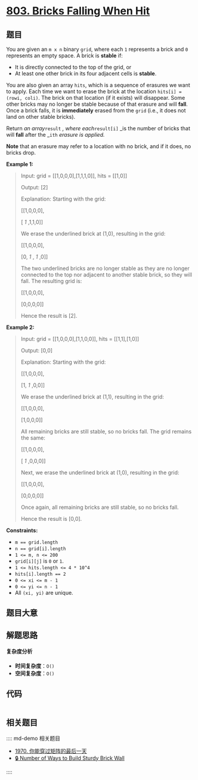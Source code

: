 # [803. Bricks Falling When Hit](https://leetcode.com/problems/bricks-falling-when-hit/)

## 题目

You are given an `m x n` binary `grid`, where each `1` represents a brick and
`0` represents an empty space. A brick is **stable** if:

- It is directly connected to the top of the grid, or
- At least one other brick in its four adjacent cells is **stable**.

You are also given an array `hits`, which is a sequence of erasures we want to
apply. Each time we want to erase the brick at the location `hits[i] = (rowi,
coli)`. The brick on that location (if it exists) will disappear. Some other
bricks may no longer be stable because of that erasure and will **fall**. Once
a brick falls, it is **immediately** erased from the `grid` (i.e., it does not
land on other stable bricks).

Return _an array_`result` _, where each_`result[i]` _is the number of bricks
that will **fall** after the _`ith` _erasure is applied._

**Note** that an erasure may refer to a location with no brick, and if it
does, no bricks drop.

**Example 1:**

> Input: grid = [[1,0,0,0],[1,1,1,0]], hits = [[1,0]]
>
> Output: [2]
>
> Explanation: Starting with the grid:
>
> [[1,0,0,0],
>
> [ _1_ ,1,1,0]]
>
> We erase the underlined brick at (1,0), resulting in the grid:
>
> [[1,0,0,0],
>
> [0, _1_ , _1_ ,0]]
>
> The two underlined bricks are no longer stable as they are no longer connected to the top nor adjacent to another stable brick, so they will fall. The resulting grid is:
>
> [[1,0,0,0],
>
> [0,0,0,0]]
>
> Hence the result is [2].

**Example 2:**

> Input: grid = [[1,0,0,0],[1,1,0,0]], hits = [[1,1],[1,0]]
>
> Output: [0,0]
>
> Explanation: Starting with the grid:
>
> [[1,0,0,0],
>
> [1, _1_ ,0,0]]
>
> We erase the underlined brick at (1,1), resulting in the grid:
>
> [[1,0,0,0],
>
> [1,0,0,0]]
>
> All remaining bricks are still stable, so no bricks fall. The grid remains the same:
>
> [[1,0,0,0],
>
> [ _1_ ,0,0,0]]
>
> Next, we erase the underlined brick at (1,0), resulting in the grid:
>
> [[1,0,0,0],
>
> [0,0,0,0]]
>
> Once again, all remaining bricks are still stable, so no bricks fall.
>
> Hence the result is [0,0].

**Constraints:**

- `m == grid.length`
- `n == grid[i].length`
- `1 <= m, n <= 200`
- `grid[i][j]` is `0` or `1`.
- `1 <= hits.length <= 4 * 10^4`
- `hits[i].length == 2`
- `0 <= xi <= m - 1`
- `0 <= yi <= n - 1`
- All `(xi, yi)` are unique.

## 题目大意

## 解题思路

#### 复杂度分析

- **时间复杂度**：`O()`
- **空间复杂度**：`O()`

## 代码

```javascript

```

## 相关题目

:::: md-demo 相关题目

- [1970. 你能穿过矩阵的最后一天](https://leetcode.com/problems/last-day-where-you-can-still-cross)
- [🔒 Number of Ways to Build Sturdy Brick Wall](https://leetcode.com/problems/number-of-ways-to-build-sturdy-brick-wall)

::::
